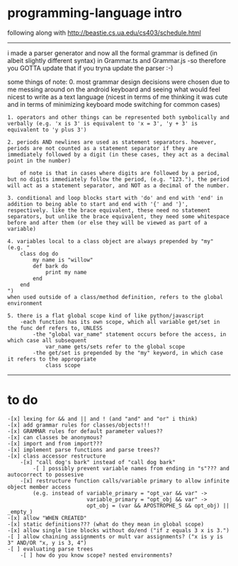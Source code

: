 # programming-language intro
following along with http://beastie.cs.ua.edu/cs403/schedule.html

--------------------------------------------------------------------------------
i made a parser generator and now all the formal grammar is defined (in albeit slightly different syntax) in Grammar.ts and Grammar.js
    -so therefore you GOTTA update that if you tryna update the parser :-)

some things of note:
    0. most grammar design decisions were chosen due to me messing around on the android keyboard and seeing what would feel nicest to write as a text language (nicest in terms of me thinking it was cute and in terms of minimizing keyboard mode switching for common cases)

    1. operators and other things can be represented both symbolically and verbally (e.g. 'x is 3' is equivalent to 'x = 3', 'y + 3' is equivalent to 'y plus 3')

    2. periods AND newlines are used as statement separators. however, periods are not counted as a statement separator if they are immediately followed by a digit (in these cases, they act as a decimal point in the number)

        of note is that in cases where digits are followed by a period, but no digits immediately follow the period, (e.g. "123."), the period will act as a statement separator, and NOT as a decimal of the number.

    3. conditional and loop blocks start with 'do' and end with 'end' in addition to being able to start and end with '{' and '}', respectively. like the brace equivalent, these need no statement separators, but unlike the brace equivalent, they need some whitespace before and after them (or else they will be viewed as part of a variable)

    4. variables local to a class object are always prepended by "my"
    (e.g. "
        class dog do
            my name is "willow"
            def bark do
                print my name
            end
        end
    ")
    when used outside of a class/method definition, refers to the global environment

    5. there is a flat global scope kind of like python/javascript
        -each function has its own scope, which all variable get/set in the func def refers to, UNLESS
            -the "global var_name" statement occurs before the access, in which case all subsequent
                var_name gets/sets refer to the global scope
            -the get/set is prepended by the "my" keyword, in which case it refers to the appropriate
                class scope

--------------------------------------------------------------------------------
# to do
    -[x] lexing for && and || and ! (and "and" and "or" i think)
    -[x] add grammar rules for classes/objects!!!
    -[x] GRAMMAR rules for default parameter values??
    -[x] can classes be anonymous?
    -[x] import and from import???
    -[x] implement parse functions and parse trees??
    -[x] class accessor restructure
        -[x] "call dog's bark" instead of "call dog bark"
            -[ ] possibly prevent variable names from ending in "s"??? and autocorrect to possesive
        -[x] restructure function calls/variable primary to allow infinite object member access
            (e.g. instead of variable_primary = "opt_var && var" ->
                             variable_primary = "opt_obj && var" ->
                             opt_obj = (var && APOSTROPHE_S && opt_obj) || _empty_)
    -[x] allow "WHEN CREATED"
    -[x] static definitions??? (what do they mean in global scope)
    -[x] allow single line blocks without do/end ("if z equals 3 x is 3.")
    -[ ] allow chaining assignments or mult var assignments? ("x is y is 3" AND/OR "x, y is 3, 4")
    -[ ] evaluating parse trees
        -[ ] how do you know scope? nested environments?
